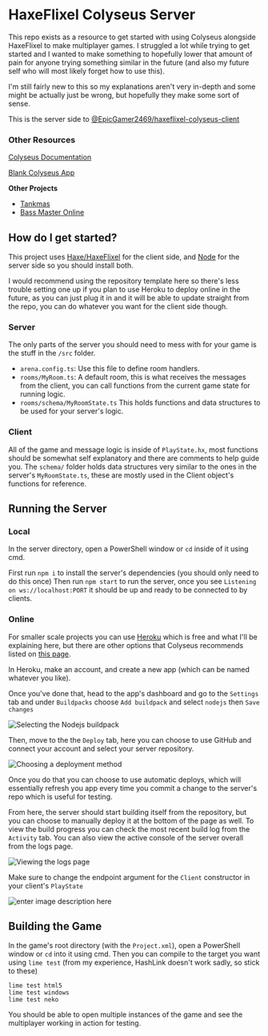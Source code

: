 
# HaxeFlixel Colyseus Server
This repo exists as a resource to get started with using Colyseus alongside HaxeFlixel to make multiplayer games. I struggled a lot while trying to get started and I wanted to make something to hopefully lower that amount of pain for anyone trying something similar in the future (and also my future self who will most likely forget how to use this).

I'm still fairly new to this so my explanations aren't very in-depth and some might be actually just be wrong, but hopefully they make some sort of sense.

This is the server side to [@EpicGamer2469/haxeflixel-colyseus-client](https://github.com/Epicgamer2469/haxeflixel-colyseus-client)
### Other Resources
[Colyseus Documentation](http://docs.colyseus.io/)

[Blank Colyseus App](https://github.com/colyseus/create-colyseus-app)

**Other Projects**
 - [Tankmas](https://github.com/oscarcederberg/tankmas2021-server) 
 - [Bass Master Online](https://github.com/AustinEast/bass-master-online)

## How do I get started?
This project uses [Haxe/HaxeFlixel](https://haxeflixel.com/documentation/getting-started/) for the client side, and [Node](https://nodejs.org/en/) for the server side so you should install both.

I would recommend using the repository template here so there's less trouble setting one up if you plan to use Heroku to deploy online in the future, as you can just plug it in and it will be able to update straight from the repo, you can do whatever you want for the client side though.

### Server
The only parts of the server you should need to mess with for your game is the stuff in the `/src` folder.
- `arena.config.ts`: Use this file to define room handlers.
- `rooms/MyRoom.ts`: A default room, this is what receives the messages from the client, you can call functions from the current game state for running logic.
- `rooms/schema/MyRoomState.ts` This holds functions and data structures to be used for your server's logic.

### Client
All of the game and message logic is inside of `PlayState.hx`, most functions should be somewhat self explanatory and there are comments to help guide you. The `schema/` folder holds data structures very similar to the ones in the server's `MyRoomState.ts`, these are mostly used in the Client object's functions for reference.

## Running the Server

### Local
In the server directory, open a PowerShell window or `cd` inside of it using cmd.

First run `npm i` to install the server's dependencies (you should only need to do this once)
Then run `npm start` to run the server, once you see `Listening on ws://localhost:PORT` it should be up and ready to be connected to by clients.

### Online
For smaller scale projects you can use [Heroku](https://www.heroku.com/) which is free and what I'll be explaining here, but there are other options that Colyseus recommends listed on [this page](https://docs.colyseus.io/colyseus/deployment/).

In Heroku, make an account, and create a new app (which can be named whatever you like). 

Once you've done that, head to the app's dashboard and go to the `Settings` tab and under `Buildpacks` choose `Add buildpack` and select `nodejs` then `Save changes`

![Selecting the Nodejs buildpack](https://i.imgur.com/baitqYA.png)

Then, move to the the `Deploy` tab, here you can choose to use GitHub and connect your account and select your server repository.

![Choosing a deployment method](https://i.imgur.com/ZqafaCM.png)

Once you do that you can choose to use automatic deploys, which will essentially refresh you app every time you commit a change to the server's repo which is useful for testing.

From here, the server should start building itself from the repository, but you can choose to manually deploy it at the bottom of the page as well. To view the build progress you can check the most recent build log from the `Activity` tab. You can also view the active console of the server overall from the logs page.

![Viewing the logs page](https://i.imgur.com/qFusO6d.png)

Make sure to change the endpoint argument for the `Client` constructor in your client's `PlayState`

![enter image description here](https://i.imgur.com/QzTYb3r.png)

## Building the Game
In the game's root directory (with the `Project.xml`), open a PowerShell window or `cd` into it using cmd. Then you can compile to the target you want using `lime test` (from my experience, HashLink doesn't work sadly, so stick to these)
```
lime test html5
lime test windows
lime test neko
```
You should be able to open multiple instances of the game and see the multiplayer working in action for testing.
